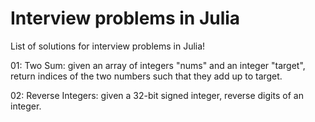 # Interview problems in Julia

List of solutions for interview problems in Julia!

01: Two Sum: given an array of integers "nums" and an integer "target", return indices of the two numbers such that they add up to target.

02: Reverse Integers: given a 32-bit signed integer, reverse digits of an integer.

